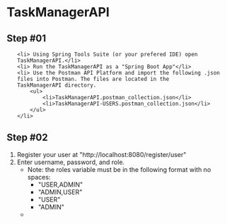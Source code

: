 

<h1>TaskManagerAPI</h1>
<h2>Step #01</h2>


    
<ol>

    <li> Using Spring Tools Suite (or your prefered IDE) open TaskManagerAPI.</li>
    <li> Run the TaskManagerAPI as a "Spring Boot App"</li>
    <li> Use the Postman API Platform and import the following .json files into Postman. The files are located in the               TaskManagerAPI directory. 
        <ul>
            <li>TaskManagerAPI.postman_collection.json</li>
            <li>TaskManagerAPI-USERS.postman_collection.json</li>
        </ul>
    </li>
    
</ol>



<h2>Step #02</h2>
<ol>
    <li>Register your user at "http://localhost:8080/register/user"</li>
    <li>Enter username, password, and role.
       <ul>
            <li>   Note: the roles variable must be in the following format with no spaces:      
               <ul>
                   <li>"USER,ADMIN"</li>
                   <li>"ADMIN,USER"</li>
                   <li>"USER"</li>
                   <li>"ADMIN"</li>
               </ul>
           <li>
       </ul>
    </li>
</ol>

 

   
